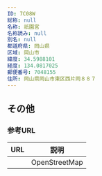 ```yaml
---
ID: 7C08W
総称: null
名称: 祇園宮
名称読み: null
別名: null
都道府県: 岡山県
区域: 岡山市
緯度: 34.5988101
経度: 134.0817025
郵便番号: 7048155
住所: 岡山県岡山市東区西片岡８８７
---
```


## その他

### 参考URL

| URL | 説明          |
| --- | ------------- |
|     | OpenStreetMap |
